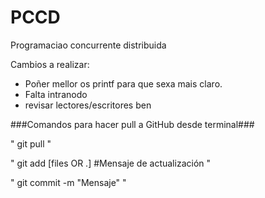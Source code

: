 # PCCD
Programaciao concurrente distribuida

Cambios a realizar:
  - Poñer mellor os printf para que sexa mais claro.
  - Falta intranodo
  - revisar lectores/escritores ben


###Comandos para hacer pull a GitHub desde terminal###

  " git pull "

  " git add [files OR .] #Mensaje de actualización "
  
  " git commit -m "Mensaje" "

